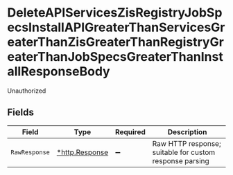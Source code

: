 # DeleteAPIServicesZisRegistryJobSpecsInstallAPIGreaterThanServicesGreaterThanZisGreaterThanRegistryGreaterThanJobSpecsGreaterThanInstallResponseBody

Unauthorized


## Fields

| Field                                                   | Type                                                    | Required                                                | Description                                             |
| ------------------------------------------------------- | ------------------------------------------------------- | ------------------------------------------------------- | ------------------------------------------------------- |
| `RawResponse`                                           | [*http.Response](https://pkg.go.dev/net/http#Response)  | :heavy_minus_sign:                                      | Raw HTTP response; suitable for custom response parsing |
